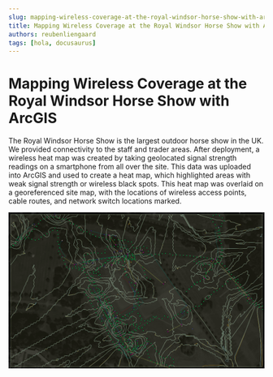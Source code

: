```yaml
---
slug: mapping-wireless-coverage-at-the-royal-windsor-horse-show-with-arcgis
title: Mapping Wireless Coverage at the Royal Windsor Horse Show with ArcGIS
authors: reubenliengaard
tags: [hola, docusaurus]
---
```


# Mapping Wireless Coverage at the Royal Windsor Horse Show with ArcGIS



The Royal Windsor Horse Show is the largest outdoor horse show in the UK. We provided connectivity to the staff and trader areas. After deployment, a wireless heat map was created by taking geolocated signal strength readings on a smartphone from all over the site. This data was uploaded into ArcGIS and used to create a heat map, which highlighted areas with weak signal strength or wireless black spots. This heat map was overlaid on a georeferenced site map, with the locations of wireless access points, cable routes, and network switch locations marked.



![Docusaurus Plushie](/img/windsor-2.png)

